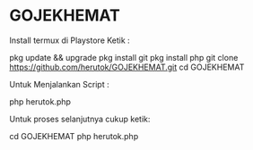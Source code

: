 # GOJEKHEMAT

Install termux di Playstore 
Ketik : 

pkg update && upgrade
pkg install git
pkg install php
git clone https://github.com/herutok/GOJEKHEMAT.git 
cd GOJEKHEMAT


Untuk Menjalankan Script : 

php herutok.php


Untuk proses selanjutnya cukup ketik: 

cd GOJEKHEMAT
php herutok.php

